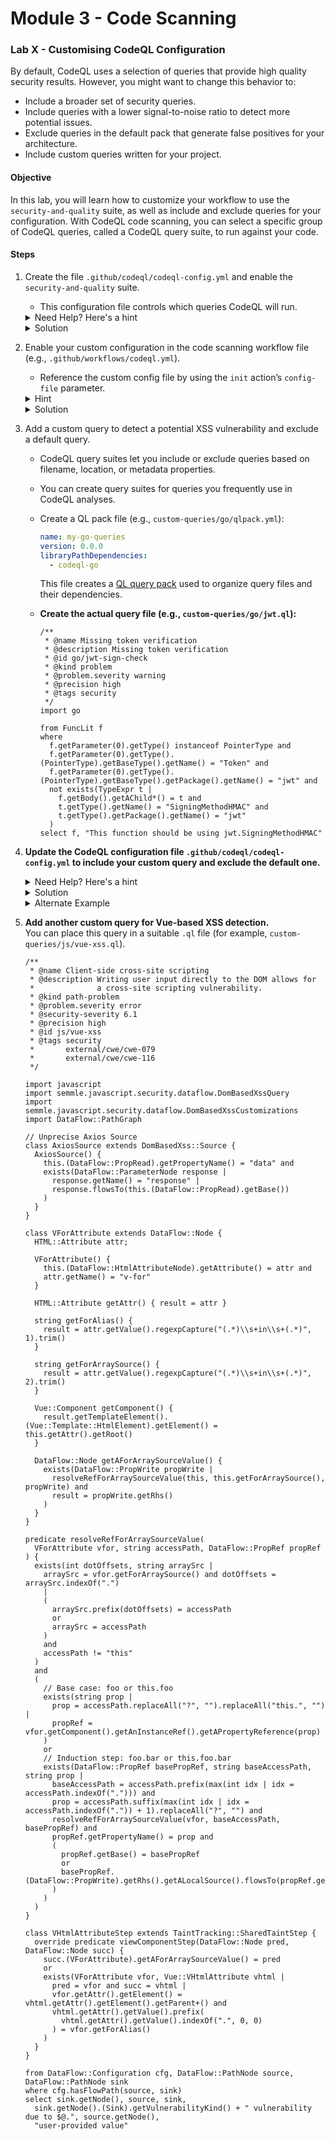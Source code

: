 # Module 3 - Code Scanning

### Lab X - Customising CodeQL Configuration 

By default, CodeQL uses a selection of queries that provide high quality security results. However, you might want to change this behavior to:

- Include a broader set of security queries.
- Include queries with a lower signal-to-noise ratio to detect more potential issues.
- Exclude queries in the default pack that generate false positives for your architecture.
- Include custom queries written for your project.

#### Objective
In this lab, you will learn how to customize your workflow to use the `security-and-quality` suite, as well as include and exclude queries for your configuration. With CodeQL code scanning, you can select a specific group of CodeQL queries, called a CodeQL query suite, to run against your code.

#### Steps
1. Create the file `.github/codeql/codeql-config.yml` and enable the `security-and-quality` suite.
   - This configuration file controls which queries CodeQL will run.
   <details>
     <summary>Need Help? Here's a hint</summary>

     A configuration file contains a key `queries` where you can specify additional queries as follows:

     ```yaml
     name: "My CodeQL config"
     queries:
       - uses: <insert your query suite>
     ```
   </details>
   <details>
     <summary>Solution</summary>

     ```yaml
     name: "My CodeQL config"
     queries:
       - uses: security-and-quality
     ```
   </details>

2. Enable your custom configuration in the code scanning workflow file (e.g., `.github/workflows/codeql.yml`).
   - Reference the custom config file by using the `init` action’s `config-file` parameter.
   <details>
     <summary>Hint</summary>

     ```yaml
     - name: Initialize CodeQL
       uses: github/codeql-action/init@v2
       with:
         languages: <language(s)>
         config-file: ./.github/codeql/codeql-config.yml
     ```
   </details>
   <details>
     <summary>Solution</summary>
       
     ```yaml
     name: "CodeQL"
     on:
       push:
         branches: [ "main" ]
       pull_request:
         branches: [ "main" ]
     jobs:
       analyze:
         runs-on: ubuntu-latest
         steps:
           - name: Checkout repository
             uses: actions/checkout@v2

           - name: Initialize CodeQL
             uses: github/codeql-action/init@v2
             with:
               languages: js,go
               config-file: ./.github/codeql/codeql-config.yml

           - name: Perform CodeQL Analysis
             uses: github/codeql-action/analyze@v2
     ```
   </details>

3. Add a custom query to detect a potential XSS vulnerability and exclude a default query.
   - CodeQL query suites let you include or exclude queries based on filename, location, or metadata properties.
   - You can create query suites for queries you frequently use in CodeQL analyses.

   - Create a QL pack file (e.g., `custom-queries/go/qlpack.yml`):
     ```yaml
     name: my-go-queries
     version: 0.0.0
     libraryPathDependencies:
       - codeql-go
     ```
     This file creates a [QL query pack](https://help.semmle.com/codeql/codeql-cli/reference/qlpack-overview.html) used to organize query files and their dependencies.
   
   - **Create the actual query file (e.g., `custom-queries/go/jwt.ql`):**
     ```ql
     /**
      * @name Missing token verification
      * @description Missing token verification
      * @id go/jwt-sign-check
      * @kind problem
      * @problem.severity warning
      * @precision high
      * @tags security
      */
     import go

     from FuncLit f
     where
       f.getParameter(0).getType() instanceof PointerType and
       f.getParameter(0).getType().(PointerType).getBaseType().getName() = "Token" and
       f.getParameter(0).getType().(PointerType).getBaseType().getPackage().getName() = "jwt" and
       not exists(TypeExpr t |
         f.getBody().getAChild*() = t and
         t.getType().getName() = "SigningMethodHMAC" and
         t.getType().getPackage().getName() = "jwt"
       )
     select f, "This function should be using jwt.SigningMethodHMAC"
     ```

4. **Update the CodeQL configuration file `.github/codeql/codeql-config.yml` to include your custom query and exclude the default one.**
   <details>
     <summary>Need Help? Here's a hint</summary>

     The `uses` key supports paths relative to your repository. You can also disable the default queries using `disable-default-queries: true` if you want full control over which queries are used.
   </details>
   <details>
     <summary>Solution</summary>

     ```yaml
     name: "My CodeQL config"

     disable-default-queries: true

     queries:
       - uses: security-and-quality
       - uses: ./custom-queries/code-scanning.qls
       - uses: ./custom-queries/go/jwt.ql

     paths-ignore:
       - '**/test/**'
     ```
   </details>

   <details>
     <summary>Alternate Example</summary>
     <details>
       <summary>Solution</summary>

       ```yaml
       # Reusing existing QL Pack
       - import: codeql-suites/javascript-security-and-quality.qls
         from: codeql-javascript
       - import: codeql-suites/java-security-and-quality.qls
         from: codeql-java
       - import: codeql-suites/python-security-and-quality.qls
         from: codeql-python
       - import: codeql-suites/go-security-and-quality.qls
         from: codeql-go
       - exclude:
           id:
             - javascript/xss
       ```
     </details>
   </details>

5. **Add another custom query for Vue-based XSS detection.**  
   You can place this query in a suitable `.ql` file (for example, `custom-queries/js/vue-xss.ql`).  

   ```ql
   /**
    * @name Client-side cross-site scripting
    * @description Writing user input directly to the DOM allows for
    *              a cross-site scripting vulnerability.
    * @kind path-problem
    * @problem.severity error
    * @security-severity 6.1
    * @precision high
    * @id js/vue-xss
    * @tags security
    *       external/cwe/cwe-079
    *       external/cwe/cwe-116
    */

   import javascript
   import semmle.javascript.security.dataflow.DomBasedXssQuery
   import semmle.javascript.security.dataflow.DomBasedXssCustomizations
   import DataFlow::PathGraph

   // Unprecise Axios Source
   class AxiosSource extends DomBasedXss::Source {
     AxiosSource() {
       this.(DataFlow::PropRead).getPropertyName() = "data" and
       exists(DataFlow::ParameterNode response |
         response.getName() = "response" |
         response.flowsTo(this.(DataFlow::PropRead).getBase())
       )
     }
   }

   class VForAttribute extends DataFlow::Node {
     HTML::Attribute attr;

     VForAttribute() {
       this.(DataFlow::HtmlAttributeNode).getAttribute() = attr and
       attr.getName() = "v-for"
     }

     HTML::Attribute getAttr() { result = attr }

     string getForAlias() {
       result = attr.getValue().regexpCapture("(.*)\\s+in\\s+(.*)", 1).trim()
     }

     string getForArraySource() {
       result = attr.getValue().regexpCapture("(.*)\\s+in\\s+(.*)", 2).trim()
     }

     Vue::Component getComponent() {
       result.getTemplateElement().(Vue::Template::HtmlElement).getElement() = this.getAttr().getRoot()
     }

     DataFlow::Node getAForArraySourceValue() {
       exists(DataFlow::PropWrite propWrite |
         resolveRefForArraySourceValue(this, this.getForArraySource(), propWrite) and
         result = propWrite.getRhs()
       )
     }
   }

   predicate resolveRefForArraySourceValue(
     VForAttribute vfor, string accessPath, DataFlow::PropRef propRef
   ) {
     exists(int dotOffsets, string arraySrc |
       arraySrc = vfor.getForArraySource() and dotOffsets = arraySrc.indexOf(".")
       |
       (
         arraySrc.prefix(dotOffsets) = accessPath
         or
         arraySrc = accessPath
       )
       and
       accessPath != "this"
     )
     and
     (
       // Base case: foo or this.foo
       exists(string prop |
         prop = accessPath.replaceAll("?", "").replaceAll("this.", "") |
         propRef = vfor.getComponent().getAnInstanceRef().getAPropertyReference(prop)
       )
       or
       // Induction step: foo.bar or this.foo.bar
       exists(DataFlow::PropRef basePropRef, string baseAccessPath, string prop |
         baseAccessPath = accessPath.prefix(max(int idx | idx = accessPath.indexOf("."))) and
         prop = accessPath.suffix(max(int idx | idx = accessPath.indexOf(".")) + 1).replaceAll("?", "") and
         resolveRefForArraySourceValue(vfor, baseAccessPath, basePropRef) and
         propRef.getPropertyName() = prop and
         (
           propRef.getBase() = basePropRef
           or
           basePropRef.(DataFlow::PropWrite).getRhs().getALocalSource().flowsTo(propRef.getBase())
         )
       )
     )
   }

   class VHtmlAttributeStep extends TaintTracking::SharedTaintStep {
     override predicate viewComponentStep(DataFlow::Node pred, DataFlow::Node succ) {
       succ.(VForAttribute).getAForArraySourceValue() = pred
       or
       exists(VForAttribute vfor, Vue::VHtmlAttribute vhtml |
         pred = vfor and succ = vhtml |
         vfor.getAttr().getElement() = vhtml.getAttr().getElement().getParent+() and
         vhtml.getAttr().getValue().prefix(
           vhtml.getAttr().getValue().indexOf(".", 0, 0)
         ) = vfor.getForAlias()
       )
     }
   }

   from DataFlow::Configuration cfg, DataFlow::PathNode source, DataFlow::PathNode sink
   where cfg.hasFlowPath(source, sink)
   select sink.getNode(), source, sink,
     sink.getNode().(Sink).getVulnerabilityKind() + " vulnerability due to $@.", source.getNode(),
     "user-provided value"
